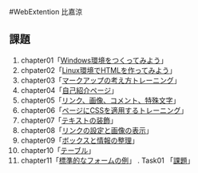 #WebExtention
比嘉涼

## 課題
1. chapter01「[Windows環境をつくってみよう](chapter01/ch01-firsthtml-win.html)」
2. chpater02「[Linux環境でHTMLを作ってみよう](chapter02/ch02-firsthtml-linux.html)」
3. chapter03「[マークアップの考え方トレーニング](chapter03/ch03-markuptag1.html)」
4. chapter04「[自己紹介ページ](chapter04/ch04-markuptag1.html)」
5. chapter05「[リンク、画像、コメント、特殊文字](chapter05/ch05-markuptag.html)」
6. chapter06「[ページにCSSを適用するトレーニング](chapter06/index.html)」
7. chapter07「[テキストの装飾](chapter07/ch07-fontsytle.html)」
8. chapter08「[リンクの設定と画像の表示](chapter08/ch08-linkimg.html)」
9. chapter09「[ボックスと情報の整理](chapter09/ch09-boxcss.html)」
10. chapter10「[テーブル](chapter10/ch10-table.html)」
11. chapter11「[標準的なフォームの例](chapter11/ch1-form.html)」
. Task01 「[課題](Task01/index.html)」
